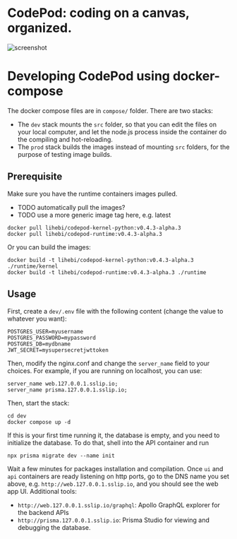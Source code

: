 # CodePod: coding on a canvas, organized.

![screenshot](./screenshot.png)

# Developing CodePod using docker-compose

The docker compose files are in `compose/` folder. There are two stacks:

- The `dev` stack mounts the `src` folder, so that you can edit the files on
  your local computer, and let the node.js process inside the container do the
  compiling and hot-reloading.
- The `prod` stack builds the images instead of mounting `src` folders, for the
  purpose of testing image builds.

## Prerequisite

Make sure you have the runtime containers images pulled.

- TODO automatically pull the images?
- TODO use a more generic image tag here, e.g. latest

```
docker pull lihebi/codepod-kernel-python:v0.4.3-alpha.3
docker pull lihebi/codepod-runtime:v0.4.3-alpha.3
```

Or you can build the images:

```
docker build -t lihebi/codepod-kernel-python:v0.4.3-alpha.3 ./runtime/kernel
docker build -t lihebi/codepod-runtime:v0.4.3-alpha.3 ./runtime
```

## Usage

First, create a `dev/.env` file with the following content (change the value to
whatever you want):

```
POSTGRES_USER=myusername
POSTGRES_PASSWORD=mypassword
POSTGRES_DB=mydbname
JWT_SECRET=mysupersecretjwttoken
```

Then, modify the nginx.conf and change the `server_name` field to your choices.
For example, if you are running on localhost, you can use:

```
server_name web.127.0.0.1.sslip.io;
server_name prisma.127.0.0.1.sslip.io;
```

Then, start the stack:

```
cd dev
docker compose up -d
```

If this is your first time running it, the database is empty, and you need to
initialize the database. To do that, shell into the API container and run

```
npx prisma migrate dev --name init
```

Wait a few minutes for packages installation and compilation. Once `ui` and
`api` containers are ready listening on http ports, go to the DNS name you set
above, e.g. `http://web.127.0.0.1.sslip.io`, and you should see the web app UI.
Additional tools:

- `http://web.127.0.0.1.sslip.io/graphql`: Apollo GraphQL explorer for the backend APIs
- `http://prisma.127.0.0.1.sslip.io`: Prisma Studio for viewing and debugging the database.
